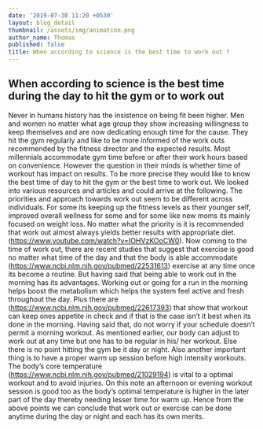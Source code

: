 ```yaml
---
date: '2019-07-30 11:20 +0530'
layout: blog_detail
thumbnail: /assets/img/animation.png
author_name: Thomas
published: false
title: When according to science is the best time to work out ?
---
```

## When according to science is the best time during the day to hit the gym or to work out

Never in humans history has the insistence on being fit been higher. Men and women no matter what age group they show increasing willingness to keep themselves and are now dedicating enough time for the cause. They hit the gym regularly and like to be more informed of the work outs recommended by the fitness director and the expected results. Most millennials accommodate gym time before or after their work hours based on convenience. However the question in their minds is whether time of workout has impact on results. To be more precise they would like to know the best time of day to hit the gym or the best time to work out. We looked into various resources and articles and could arrive at the following.
The priorities and approach towards work out seem to be different across individuals. For some its keeping up the fitness levels as their younger self, improved overall wellness for some and for some like new moms its mainly focused on weight loss. No matter what the priority is it is recommended that work out almost always yields better results with appropriate diet. (https://www.youtube.com/watch?v=IOHVzKOoCW0). 
Now coming to the time of work out, there are recent studies that suggest that exercise is good no matter what time of the day and that the body is able accommodate (https://www.ncbi.nlm.nih.gov/pubmed/22531613) exercise at any time once its become a routine. But having said that being able to work out in the morning has its advantages. Working out or going for a run in the morning helps boost the metabolism which helps the system feel active and fresh throughout the day. Plus there are (https://www.ncbi.nlm.nih.gov/pubmed/22617393) that show that workout can keep ones appetite in check and if that is the case isn’t it best when its done in the morning.
Having said that, do not worry if your schedule doesn’t permit a morning workout. As mentioned earlier, our body can adjust to work out at any time but one has to be regular in his/ her workout. Else there is no point hitting the gym be it day or night. Also another important thing is to have a proper warm up session before high intensity workouts. The body’s core temperature (https://www.ncbi.nlm.nih.gov/pubmed/21029194) is vital to a optimal workout and to avoid injuries. On this note an afternoon or evening workout session is good too as the body’s optimal temperature is higher in the later part of the day thereby needing lesser time for warm up.
Hence from the above points we can conclude that work out or exercise can be done anytime during the day or night and each has its own merits.

